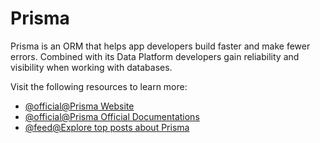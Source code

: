 # Prisma

Prisma is an ORM that helps app developers build faster and make fewer errors. Combined with its Data Platform developers gain reliability and visibility when working with databases.

Visit the following resources to learn more:

- [@official@Prisma Website](https://www.prisma.io/)
- [@official@Prisma Official Documentations](https://www.prisma.io/docs/)
- [@feed@Explore top posts about Prisma](https://app.daily.dev/tags/prisma?ref=roadmapsh)
